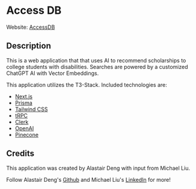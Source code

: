 # Access DB

Website: [AccessDB](https://access-db.vercel.app/)

## Description

This is a web application that that uses AI to recommend scholarships to college students with disabilities. Searches are powered by a customized ChatGPT AI with Vector Embeddings.

This application utilizes the T3-Stack. Included technologies are:
- [Next.js](https://nextjs.org)
- [Prisma](https://prisma.io)
- [Tailwind CSS](https://tailwindcss.com)
- [tRPC](https://trpc.io)
- [Clerk](https://clerk.com/docs)
- [OpenAI](https://platform.openai.com/docs/introduction)
- [Pinecone](https://docs.pinecone.io/docs/overview)

## Credits

This application was created by Alastair Deng with input from Michael Liu.

Follow Alastair Deng's [Github](https://github.com/adeng27) and Michael Liu's [LinkedIn](https://www.linkedin.com/in/michael-liu-214837213/) for more!
